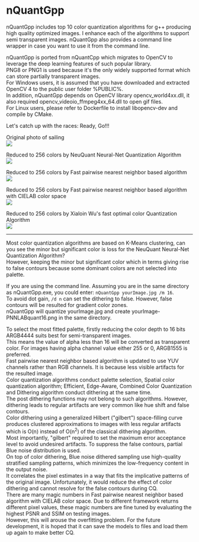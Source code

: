 # nQuantGpp
nQuantGpp includes top 10 color quantization algorithms for g++ producing high quality optimized images. I enhance each of the algorithms to support semi transparent images. 
nQuantGpp also provides a command line wrapper in case you want to use it from the command line.

nQuantGpp is ported from nQuantCpp which migrates to OpenCV to leverage the deep learning features of such popular library.<br />
PNG8 or PNG1 is used because it's the only widely supported format which can store partially transparent images.<br />
For Windows users, it is assumed that you have downloaded and extracted OpenCV 4 to the public user folder %PUBLIC%.<br />
In addition, nQuantGpp depends on OpenCV library opencv_world4xx.dll, it also required opencv_videoio_ffmpeg4xx_64.dll to open gif files.<br />
For Linux users, please refer to Dockerfile to install libopencv-dev and compile by CMake.<br />

Let's catch up with the races: Ready, Go!!!

<p>Original photo of sailing<br /><img src="https://mcychan.github.io/PnnQuant.js/demo/img/sailing_2020.jpg" /></p>
<p>Reduced to 256 colors by NeuQuant Neural-Net Quantization Algorithm<br /><img src="https://github.com/mcychan/nQuantGpp/assets/26831069/e149efbc-0d82-4ee9-9cf8-f94168438079" /></p>
<p>Reduced to 256 colors by Fast pairwise nearest neighbor based algorithm<br /><img src="https://github.com/mcychan/nQuantGpp/assets/26831069/7eb32e78-b920-4868-be87-104c1220ce20" /></p>
<p>Reduced to 256 colors by Fast pairwise nearest neighbor based algorithm with CIELAB color space<br /><img src="https://github.com/mcychan/nQuantGpp/assets/26831069/d2786a4c-0b43-4837-8a90-99d2fa0f3945" /></p>
<p>Reduced to 256 colors by Xialoin Wu's fast optimal color Quantization Algorithm<br /><img src="https://github.com/mcychan/nQuantGpp/assets/26831069/7d8ed4cf-6dae-4bf6-8b7a-86558e19fc43" /></p>
<hr />
Most color quantization algorithms are based on K-Means clustering, can you see the minor but significant color is loss for the NeuQuant Neural-Net Quantization Algorithm?<br />
However, keeping the minor but significant color which in terms giving rise to false contours because some dominant colors are not selected into palette.<br />

If you are using the command line. Assuming you are in the same directory as nQuantGpp.exe, you could enter: `nQuantGpp yourImage.jpg /m 16`.<br/>
To avoid dot gain, `/d n` can set the dithering to false. However, false contours will be resulted for gradient color zones.<br />
nQuantGpp will quantize yourImage.jpg and create yourImage-PNNLABquant16.png in the same directory.<br />

To select the most fitted palette, firstly reducing the color depth to 16 bits ARGB4444 suits best for semi-transparent images.<br />
This means the value of alpha less than 16 will be converted as transparent color. For images having alpha channel value either 255 or 0, ARGB1555 is preferred.<br />
Fast pairwise nearest neighbor based algorithm is updated to use YUV channels rather than RGB channels. It is because less visible artifacts for the resulted image.<br />
Color quantization algorithms conduct palette selection, Spatial color quantization algorithm; Efficient, Edge-Aware, Combined Color Quantization and Dithering algorithm conduct dithering at the same time.<br />
The post dithering functions may not belong to such algorithms. However, dithering leads to regular artifacts are very common like hue shift and false contours.<br />
Color dithering using a generalized Hilbert ("gilbert") space-filling curve produces clustered approximations to images with less regular artifacts which is O(n) instead of O(n<sup>2</sup>) of the classical dithering algorithm.<br />
Most importantly, "gilbert" required to set the maximum error acceptance level to avoid undesired artifacts. To suppress the false contours, partial Blue noise distribution is used.<br />
On top of color dithering, Blue noise dithered sampling use high-quality stratified sampling patterns, which minimizes the low-frequency content in the output noise.<br />
It correlates the pixel estimates in a way that fits the implicative patterns of the original image. Unfortunately, it would reduce the effect of color dithering and cannot resolve for the false contours during CQ.<br />
There are many magic numbers in Fast pairwise nearest neighbor based algorithm with CIELAB color space. Due to different framework returns different pixel values, these magic numbers are fine tuned by evaluating the highest PSNR and SSIM on testing images.<br />
However, this will arouse the overfitting problem. For the future development, it is hoped that it can save the models to files and load them up again to make better CQ.<br />
